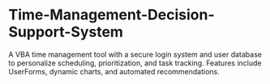 # Time-Management-Decision-Support-System
A VBA time management tool with a secure login system and user database to personalize scheduling, prioritization, and task tracking. Features include UserForms, dynamic charts, and automated recommendations.
